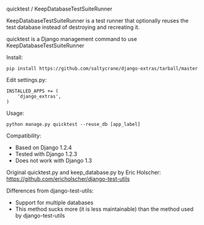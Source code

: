 quicktest / KeepDatabaseTestSuiteRunner

KeepDatabaseTestSuiteRunner is a test runner that optionally reuses the test
database instead of destroying and recreating it.

quicktest is a Django management command to use KeepDatabaseTestSuiteRunner

Install:

    pip install https://github.com/saltycrane/django-extras/tarball/master

Edit settings.py:

    INSTALLED_APPS += (
        'django_extras',
    )

Usage:

    python manage.py quicktest --reuse_db [app_label]

Compatibility:

 - Based on Django 1.2.4
 - Tested with Django 1.2.3
 - Does not work with Django 1.3

Original quicktest.py and keep_database.py by Eric Holscher: <https://github.com/ericholscher/django-test-utils>

Differences from django-test-utils:

 - Support for multiple databases
 - This method sucks more (it is less maintainable) than the method used by django-test-utils
